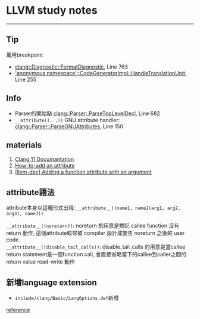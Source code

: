 # LLVM study notes
---
## Tip
萬用breakpoint  
 - [clang::Diagnostic::FormatDiagnostic](file:///d:\app_toolchain_unsp_hq\src\exeproject\qpcx\src\tools\clang\lib\basic\diagnostic.cpp), Line 763  
 - [\'anonymous namespace\'::CodeGeneratorImpl::HandleTranslationUnit](file:///d:\app_toolchain_unsp_hq\src\exeproject\qpcx\src\tools\clang\lib\codegen\modulebuilder.cpp), Line 255  

## Info
 - Parser的開始點 [clang::Parser::ParseTopLevelDecl](file:///d:\app_toolchain_unsp_hq\src\exeproject\qpcx\src\tools\clang\lib\parse\parser.cpp), Line 682  
 - `__attribute((...))` GNU attribute handler: [clang::Parser::ParseGNUAttributes](file:///d:\app_toolchain_unsp_hq\src\exeproject\qpcx\src\tools\clang\lib\parse\parsedecl.cpp), Line 150  

## materials
1. [Clang 11 Documantation](https://clang.llvm.org/docs/AttributeReference.html)  
2. [How-to-add an attribute](http://clang.llvm.org/docs/InternalsManual.html#how-to-add-an-attribute)  
3. [[llvm-dev] Adding a function attribute with an argument](http://lists.llvm.org/pipermail/llvm-dev/2015-October/091122.html)  

## attribute語法
attribute本身以這種形式出現: `__attribute__((name1, name2(arg1, arg2, arg3), name3))`

`__attribute__((noreturn))`: noreturn 的用意是標記 callee function 沒有 return 動作, 這個attribute較常被 compiler 設計成警告 noreturn 之後的 user code  
`__attribute__((disable_tail_calls))`: disable_tail_calls 的用意是當callee return statement是一個function call, 會直接省略當下的callee到caller之間的return value read-write 動作  

## 新增language extension
 - `include/clang/Basic/LangOptions.def`新增

[reference](https://gcc.gnu.org/onlinedocs/gcc-4.9.1/gcc/Attribute-Syntax.html#Attribute-Syntax)
